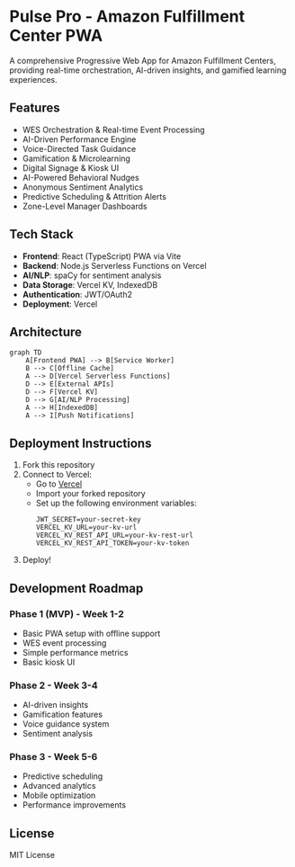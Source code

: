 # Pulse Pro - Amazon Fulfillment Center PWA

A comprehensive Progressive Web App for Amazon Fulfillment Centers, providing real-time orchestration, AI-driven insights, and gamified learning experiences.

## Features

- WES Orchestration & Real-time Event Processing
- AI-Driven Performance Engine
- Voice-Directed Task Guidance
- Gamification & Microlearning
- Digital Signage & Kiosk UI
- AI-Powered Behavioral Nudges
- Anonymous Sentiment Analytics
- Predictive Scheduling & Attrition Alerts
- Zone-Level Manager Dashboards

## Tech Stack

- **Frontend**: React (TypeScript) PWA via Vite
- **Backend**: Node.js Serverless Functions on Vercel
- **AI/NLP**: spaCy for sentiment analysis
- **Data Storage**: Vercel KV, IndexedDB
- **Authentication**: JWT/OAuth2
- **Deployment**: Vercel

## Architecture

```mermaid
graph TD
    A[Frontend PWA] --> B[Service Worker]
    B --> C[Offline Cache]
    A --> D[Vercel Serverless Functions]
    D --> E[External APIs]
    D --> F[Vercel KV]
    D --> G[AI/NLP Processing]
    A --> H[IndexedDB]
    A --> I[Push Notifications]
```

## Deployment Instructions

1. Fork this repository
2. Connect to Vercel:
   - Go to [Vercel](https://vercel.com)
   - Import your forked repository
   - Set up the following environment variables:
     ```
     JWT_SECRET=your-secret-key
     VERCEL_KV_URL=your-kv-url
     VERCEL_KV_REST_API_URL=your-kv-rest-url
     VERCEL_KV_REST_API_TOKEN=your-kv-token
     ```
3. Deploy!

## Development Roadmap

### Phase 1 (MVP) - Week 1-2
- Basic PWA setup with offline support
- WES event processing
- Simple performance metrics
- Basic kiosk UI

### Phase 2 - Week 3-4
- AI-driven insights
- Gamification features
- Voice guidance system
- Sentiment analysis

### Phase 3 - Week 5-6
- Predictive scheduling
- Advanced analytics
- Mobile optimization
- Performance improvements

## License

MIT License 